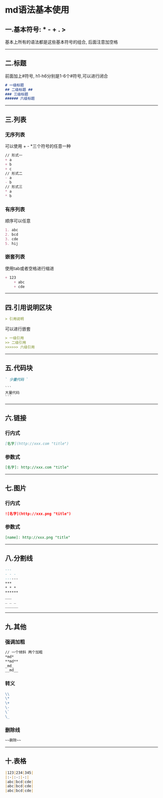 # md语法基本使用

## 一.基本符号: * - + . >

基本上所有的语法都是这些基本符号的组合, 后面注意加空格

---

## 二.标题

前面加上#符号, h1-h6分别是1-6个#符号,可以进行闭合

```markdown
# 一级标题
## 二级标题 ##
### 三级标题
###### 六级标题
```

------

## 三.列表

### 无序列表

可以使用 + - *三个符号的任意一种

```markdown
// 形式一
+ a
+ b
+ c
// 形式二
- a
- b
// 形式三
* a
* b
```

### 有序列表

顺序可以任意

```markdown
1. abc
2. bcd
3. cde
5. hij
```

### 嵌套列表

使用tab或者空格进行缩进

```markdown
+ 123
	+ abc
	+ cde
```

---

## 四.引用说明区块

```markdown
> 引用说明
```

可以进行嵌套

```markdown
> 一级引用
>> 二级引用
>>>>>> 六级引用
```

---

## 五.代码块

```markdown
` 少量代码 `
```

```markdown
​``` 
大量代码
​```
```

---

## 六.链接

### 行内式

```markdown
[名字](http://xxx.com "title")
```

### 参数式

```markdown
[名字]: http://xxx.com "title"
```

---

## 七.图片

### 行内式

```markdown
![名字](http://xxx.png "title")
```

### 参数式

```markdown
[name]: http://xxx.png "title"
```

---

## 八.分割线

```markdown
---
- - -
------
***
* * *
******
___
_ _ _
______
```

---

## 九.其他

### 强调加粗

```markdown
// 一个倾斜 两个加粗
*md*
**md**
_md_
__md__
```

### 转义

```markdown
\\
\*
\+
\-
\`
\_
```

### 删除线

```markdown
~~删除~~
```

---

## 十.表格

```markdown
|123|234|345|
|:-|:-:|-:|
|abc|bcd|cde|
|abc|bcd|cde|
|abc|bcd|cde|
```

